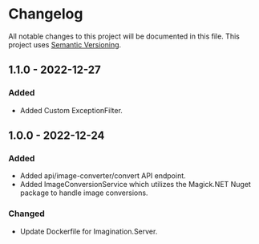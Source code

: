 # Changelog

All notable changes to this project will be documented in this file.
This project uses [Semantic Versioning](https://semver.org/spec/v2.0.0.html).

## 1.1.0 - 2022-12-27

### Added

- Added Custom ExceptionFilter.

## 1.0.0 - 2022-12-24

### Added

- Added api/image-converter/convert API endpoint.
- Added ImageConversionService which utilizes the Magick.NET Nuget package to handle image conversions.

### Changed

- Update Dockerfile for Imagination.Server.

